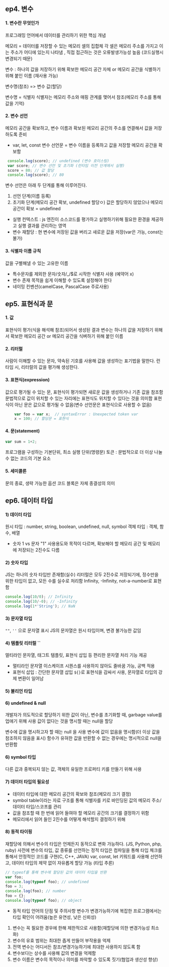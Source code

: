 ## ep4. 변수 

#### 1. 변수란 무엇인가
프로그래밍 언어에서 데이터를 관리하기 위한 핵심 개념 

메모리 = 데이터를 저장할 수 있는 메모리 셀의 집합체 
각 셀은 메모리 주소를 가지고 이는 주소가 어디에 있는지 나타냄 , 직접 접근하는 것은 오류발생가능성 높음 (코드실행시 변경되기 때문)

변수 : 하나의 값을 저장하기 위해 확보한 메모리 공간 자체 or 메모리 공간을 식별하기 위해 붙인 이름 (재사용 가능)

변수명(참조) => 변수 값(할당)

변수명 = 식별자
식별자는 메모리 주소와 매핑 관계를 맺어서 참조(메모리 주소를 통해 값을 기억)

#### 2. 변수 선언
메모리 공간을 확보하고, 변수 이름과 확보된 메모리 공간의 주소를 연결해서 값을 저장하도록 준비
* var, let, const
변수 선언문 = 변수 이름을 등록하고 값을 저장할 메모리 공간을 확보함 
```js
 console.log(score); // undefined (변수 호이스팅)
 var score; // 변수 선언 및 초기화 (런타임 이전 단계에서 실행)
 score = 80; // 값 할당
 console.log(score); // 80
```
변수 선언은 아래 두 단계를 통해 이루어진다. 
1) 선언 단계(이름 등록) 
2) 초기화 단계(메모리 공간 확보, undefined 할당ㅇ) 
값은 할당하지 않았으나 메모리 공간이 확보 = undefined 

* 실행 컨텍스트 : js 엔진이 소스코드를 평가하고 실행하기위해 필요한 환경을 제공하고 실행 결과를 관리하는 영역 
* 변수 재할당 : 현 변수에 저장된 값을 버리고 새로운 값을 저장(var은 가능, const는 불가)

#### 3. 식별자 이름 규칙 
값을 구별해낼 수 있는 고유한 이름 
- 특수문자를 제외한 문자/숫자/_/$로 시작한 식별자 사용 (예약어 x)
- 변수 존재 목적을 쉽게 이해할 수 있도록 설정해야 한다 
- 네이밍 컨벤션(camelCase, PascalCase 주로사용)

## ep5. 표현식과 문 

#### 1. 값
표현식이 평가(식을 해석해 참조)되어서 생성된 결과
변수는 하나의 값을 저장하기 위해서 확보한 메모리 공간 or 메모리 공간을 식벼하기 위해 붙인 이름 

#### 2. 리터럴 
사람이 이해할 수 있는 문자, 약속된 기호를 사용해 값을 생성하는 표기법을 말한다. 
런타임 시, 리터럴의 값을 평가해 생성한다. 

#### 3. 표현식(expression)
값으로 평가될 수 있는 문, 표현식이 평가되면 새로운 값을 생성하거나 기존 값을 참조함 
문법적으로 값이 위치할 수 있는 자리에는 표현식도 위치할 수 있다는 것을 의미함 
표현식이 아닌 문은 값으로 평가될 수 없음(변수 선언문은 표현식으로 사용할 수 없음)
```js
    var foo = var x;  // syntaxError : Unexpected token var
    x = 100; // 할당문 = 표현식
```
#### 4. 문(statement)
```js
var sum = 1+2; 
```
프로그램을 구성하는 기본단위, 최소 실행 단위(명령문)
토큰 : 문법적으로 더 이상 나눌 수 없는 코드의 기본 요소

#### 5. 세미콜론
문의 종료, 생략 가능한 옵션
코드 블록은 자체 종결성의 의미

## ep6. 데이터 타입

#### 1) 데이터 타입 
원시 타입 : number, string, boolean, undefined, null, symbol 
객체 타입 : 객체, 함수, 배열

* 숫자 1 vs 문자 "1"
사용용도와 목적이 다르며, 확보해야 할 메모리 공간 및 메모리에 저장되는 2진수도 다름

#### 2) 숫자 타입 
JS는 하나의 숫자 타입만 존재함(실수)
리터럴은 모두 2진수로 저장되기에, 정수만을 위한 타입이 없고, 모든 수를 실수로 처리함 
Infinity, -Infinity, not-a-number로 표현함 
```js
console.log(10/0); // Infinity
console.log(10/-0); // -Infinity
console.log(1*'String'); // NaN
```

#### 3) 문자열 타입
`""`, `''` 으로 문자열 표시 
JS의 문자열은 원시 타입이며, 변경 불가능한 값임

#### 4) 템플릿 리터럴 ``
멀티라인 문자열, 태그트 템플릿, 표현식 삽입 등 편리한 문자열 처리 기능 제공 
* 멀티라인 문자열 
이스케이프 시퀀스를 사용하지 않아도 줄바꿈 가능, 공백 적용 
* 표현식 삽입 : 간단한 문자열 삽입
`${}`로 표현식을 감싸서 사용, 문자열로 타입의 강제 변환이 일어남 

#### 5) 불리언 타입

#### 6) undefined & null
개발자가 의도적으로 할당하기 위한 값이 아닌, 변수를 초기화할 때, garbage value를 업애기 위해 사용 
값이 없다는 것을 명시할 때는 null을 할당

변수에 값을 명시하고자 할 때는 null 을 사용
변수에 값이 없음을 명시함(더 이상 값을 참조하지 않음을 표시)
함수가 유혀한 값을 반환할 수 없는 경우에는 명시적으로 null을 반환함 

#### 6) symbol 타입 
다른 값과 중복되지 않는 값, 객체의 유일한 프로퍼티 키를 만들기 위해 사용 

#### 7) 데이터 타입의 필요성
* 데이터 타입에 대한 메모리 공간의 확보와 참조(메모리 크기 결정)
* symbol table이라는 자료 구조를 통해 식별자를 키로 바인딩된 값의 메모리 주소/데이터 타입/스코프를 관리 
* 값을 참조할 때 한 번에 읽어 들여야 할 메모리 공간의 크기를 결정하기 위함 
* 메모리에서 읽어 들인 2진수를 어떻게 해석할지 결정하기 위해 

#### 8) 동적 타이핑
재할당에 의해서 변수의 타입은 언제든지 동적으로 변화 가능하다. (JS, Python, php, ruby)
사전에 변수의 타입, 값 종류를 선언하는 정적 타입은 컴파일을 통해 타입 체크를 통해서 안정적인 코드를 구현(C, C++, JAVA)
var, const, let 키워드를 사용해 선언하고, 데이터 타입의 제약 없이 자유롭게 할당 가능 (타입 추론)
```js
// typeof를 통해 변수에 할당된 값의 데이터 타입을 반환
var foo;
console.log(typeof foo); // undefined
foo = 3;
console.log(foo); // number 
foo = {}; 
console.log(typeof foo); // object
```

* 동적 타입 언어의 단점 및 주의사항
변수가 변경가능하기에 복잡한 프로그램에서는 타입 확인이 어려움(높은 유연성, 낮은 신뢰성)
1) 변수는 꼭 필요한 경우에 한해 제한적으로 사용함(재할당에 의한 변경가능성 최소화)
2) 변수의 유효 범위는 최대한 좁게 만들어 부작용을 억제
3) 전역 변수는 어디서든 참조/변경가능하기에 최대한 사용하지 않도록 함
4) 변수보다는 상수를 사용해 값의 변경을 억제함
5) 변수 이름은 변수의 목적이나 의미를 파악할 수 있도록 짓기(협업과 생산성 향상)












